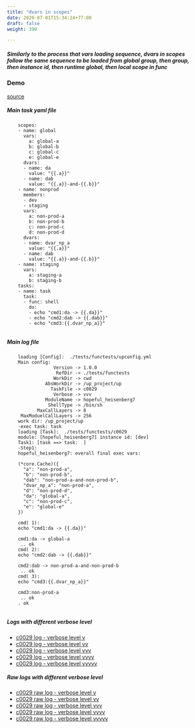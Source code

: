 ```yaml
---
title: "dvars in scopes"
date: 2020-07-01T15:34:24+77:00
draft: false
weight: 390

---
```


##### Similarly to the process that vars loading sequence, dvars in scopes follow the same sequence to be loaded from global group, then group, then instance id, then runtime global, then local scope in func


### Demo








[source](https://github.com/upcmd/up/blob/master/tests/functests/c0029.yml)

##### Main task yaml file
```
    scopes:
    - name: global
      vars:
        a: global-a
        b: global-b
        c: global-c
        e: global-e
      dvars:
      - name: da
        value: "{{.a}}"
      - name: dab
        value: "{{.a}}-and-{{.b}}"
    - name: nonprod
      members:
      - dev
      - staging
      vars:
        a: non-prod-a
        b: non-prod-b
        c: non-prod-c
        d: non-prod-d
      dvars:
      - name: dvar_np_a
        value: "{{.a}}"
      - name: dab
        value: "{{.a}}-and-{{.b}}"
    - name: staging
      vars:
        a: staging-a
        b: staging-b
    tasks:
    - name: task
      task:
      - func: shell
        do:
        - echo "cmd1:da -> {{.da}}"
        - echo "cmd2:dab -> {{.dab}}"
        - echo "cmd3:{{.dvar_np_a}}"
    
```
##### Main log file
```
    loading [Config]:  ./tests/functests/upconfig.yml
    Main config:
                 Version -> 1.0.0
                  RefDir -> ./tests/functests
                 WorkDir -> cwd
              AbsWorkDir -> /up_project/up
                TaskFile -> c0029
                 Verbose -> vvv
              ModuleName -> hopeful_heisenberg7
               ShellType -> /bin/sh
           MaxCallLayers -> 8
     MaxModuelCallLayers -> 256
    work dir: /up_project/up
    -exec task: task
    loading [Task]:  ./tests/functests/c0029
    module: [hopeful_heisenberg7] instance id: [dev]
    Task1: [task ==> task:  ]
    -Step1:
    hopeful_heisenberg7: overall final exec vars:
    
    (*core.Cache)({
      "a": "non-prod-a",
      "b": "non-prod-b",
      "dab": "non-prod-a-and-non-prod-b",
      "dvar_np_a": "non-prod-a",
      "d": "non-prod-d",
      "da": "global-a",
      "c": "non-prod-c",
      "e": "global-e"
    })
    
    cmd( 1):
    echo "cmd1:da -> {{.da}}"
    
    cmd1:da -> global-a
     .. ok
    cmd( 2):
    echo "cmd2:dab -> {{.dab}}"
    
    cmd2:dab -> non-prod-a-and-non-prod-b
     .. ok
    cmd( 3):
    echo "cmd3:{{.dvar_np_a}}"
    
    cmd3:non-prod-a
     .. ok
    . ok
    
```


##### Logs with different verbose level
* [c0029 log - verbose level v](../../logs/c0029_v)
* [c0029 log - verbose level vv](../../logs/c0029_vv)
* [c0029 log - verbose level vvv](../../logs/c0029_vvvv)
* [c0029 log - verbose level vvvv](../../logs/c0029_vvvv)
* [c0029 log - verbose level vvvvv](../../logs/c0029_vvvvv)

##### Raw logs with different verbose level
* [c0029 raw log - verbose level v](../../reflogs/c0029_v.log)
* [c0029 raw log - verbose level vv](../../reflogs/c0029_vv.log)
* [c0029 raw log - verbose level vvv](../../reflogs/c0029_vvv.log)
* [c0029 raw log - verbose level vvvv](../../reflogs/c0029_vvvv.log)
* [c0029 raw log - verbose level vvvvv](../../reflogs/c0029_vvvvv.log)







